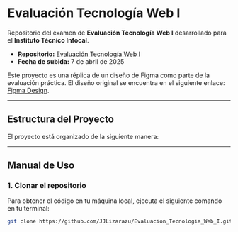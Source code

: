 # Evaluación Tecnología Web I

Repositorio del examen de **Evaluación Tecnología Web I** desarrollado para el **Instituto Técnico Infocal**.

- **Repositorio:** [Evaluación Tecnología Web I](https://github.com/JJLizarazu/Evaluacion_Tecnologia_Web_I.git)
- **Fecha de subida:** 7 de abril de 2025

Este proyecto es una réplica de un diseño de Figma como parte de la evaluación práctica. El diseño original se encuentra en el siguiente enlace: [Figma Design](https://www.figma.com/design/LZC0LVciZUDx109WEKuo5V/Personal-Portfolio-Website---Web-I-OK--Copy-?t=TI4GoiKE55eMCtyU-0).

---

## Estructura del Proyecto

El proyecto está organizado de la siguiente manera:


---

## Manual de Uso

### 1. **Clonar el repositorio**

Para obtener el código en tu máquina local, ejecuta el siguiente comando en tu terminal:

```bash
git clone https://github.com/JJLizarazu/Evaluacion_Tecnologia_Web_I.git
